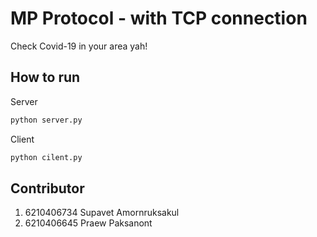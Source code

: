 # MP Protocol - with TCP connection

Check Covid-19 in your area yah!

## How to run

Server

```python
python server.py
```

Client

```python
python cilent.py
```

## Contributor

1. 6210406734 Supavet Amornruksakul
2. 6210406645 Praew Paksanont
